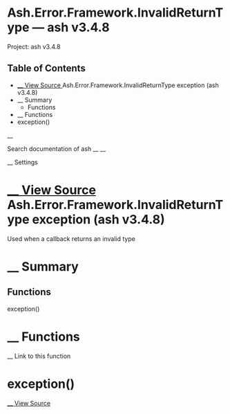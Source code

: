 # Ash.Error.Framework.InvalidReturnType — ash v3.4.8

Project: ash v3.4.8

## Table of Contents

- [ __ View Source ](external_link) Ash.Error.Framework.InvalidReturnType exception (ash v3.4.8)
- __ Summary
  - Functions
- __ Functions
- exception()

__

Search documentation of ash __ __

__ Settings

#  [ __ View Source ](external_link) Ash.Error.Framework.InvalidReturnType exception (ash v3.4.8)

Used when a callback returns an invalid type

#  __ Summary

##  Functions

exception()

#  __ Functions

__ Link to this function

# exception()

[ __ View Source ](external_link)
